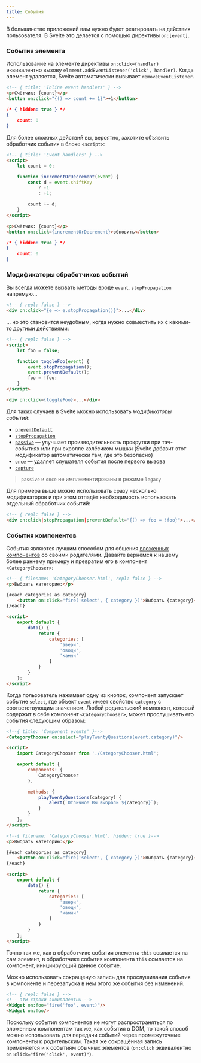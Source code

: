 ```yaml
---
title: События
---
```


В большинстве приложений вам нужно будет реагировать на действия пользователя. В Svelte это делается с помощью директивы `on:[event]`.

### События элемента

Использование на элементе директивы `on:click={handler}` эквивалентно вызову `element.addEventListener('click', handler)`. Когда элемент удаляется, Svelte автоматически вызывает `removeEventListener`.

```html
<!-- { title: 'Inline event handlers' } -->
<p>Счётчик: {count}</p>
<button on:click="{() => count += 1}">+1</button>
```

```json
/* { hidden: true } */
{
	count: 0
}
```

Для более сложных действий вы, вероятно, захотите объявить обработчик события в блоке `<script>`:

```html
<!-- { title: 'Event handlers' } -->
<script>
	let count = 0;

	function incrementOrDecrement(event) {
		const d = event.shiftKey
			? -1
			: +1;

		count += d;
	}
</script>

<p>Счётчик: {count}</p>
<button on:click={incrementOrDecrement}>обновить</button>
```

```json
/* { hidden: true } */
{
	count: 0
}
```


### Модификаторы обработчиков событий

Вы всегда можете вызвать методы вроде `event.stopPropagation` напрямую...

```html
<!-- { repl: false } -->
<div on:click="{e => e.stopPropagation()}">...</div>
```

... но это становится неудобным, когда нужно совместить их с какими-то другими действиями:

```html
<!-- { repl: false } -->
<script>
	let foo = false;

	function toggleFoo(event) {
		event.stopPropagation();
		event.preventDefault();
		foo = !foo;
	}
</script>

<div on:click={toggleFoo}>...</div>
```
Для таких случаев в Svelte можно использовать *модификаторы событий*:

- [`preventDefault`](https://developer.mozilla.org/en-US/docs/Web/API/Event/preventDefault)
- [`stopPropagation`](https://developer.mozilla.org/en-US/docs/Web/API/Event/stopPropagation)
- [`passive`](https://developer.mozilla.org/en-US/docs/Web/API/EventTarget/addEventListener#Parameters) — улучшает производительность прокрутки при тач-событиях или при скролле колёсиком мышки (Svelte добавит этот модификатор автоматически там, где это безопасно)
- [`once`](https://developer.mozilla.org/en-US/docs/Web/API/EventTarget/addEventListener#Parameters) — удаляет слушателя события после первого вызова
- [`capture`](https://developer.mozilla.org/en-US/docs/Web/API/EventTarget/addEventListener#Parameter)

> `passive` и `once` не имплементированы в режиме `legacy`

Для примера выше можно использовать сразу несколько модификаторов и при этом отпадёт необходимость использовать отдельный обработчик событий:

```html
<!-- { repl: false } -->
<div on:click|stopPropagation|preventDefault="{() => foo = !foo}">...</div>
```


### События компонентов

События являются лучшим способом для общения [вложенных компонентов](guide#nested-components) со своими родителями. Давайте вернёмся к нашему более раннему примеру и превратим его в компонент `<CategoryChooser>`:

```html
<!-- { filename: 'CategoryChooser.html', repl: false } -->
<p>Выбрать категорию:</p>

{#each categories as category}
	<button on:click="fire('select', { category })">Выбрать {category}</button>
{/each}

<script>
	export default {
		data() {
			return {
				categories: [
					'звери',
					'овощи',
					'камни'
				]
			}
		}
	};
</script>
```

Когда пользователь нажимает одну из кнопок, компонент запускает событие `select`, где объект `event` имеет свойство `category` с соответствующим значением. Любой родительский компонент, который содержит в себе компонент `<CategoryChooser>`, может прослушивать его события следующим образом:

```html
<!--{ title: 'Component events' }-->
<CategoryChooser on:select="playTwentyQuestions(event.category)"/>

<script>
	import CategoryChooser from './CategoryChooser.html';

	export default {
		components: {
			CategoryChooser
		},

		methods: {
			playTwentyQuestions(category) {
				alert(`Отлично! Вы выбрали ${category}`);
			}
		}
	};
</script>
```

```html
<!--{ filename: 'CategoryChooser.html', hidden: true }-->
<p>Выбрать категорию:</p>

{#each categories as category}
	<button on:click="fire('select', { category })">Выбрать {category}</button>
{/each}

<script>
	export default {
		data() {
			return {
				categories: [
					'звери',
					'овощи',
					'камни'
				]
			}
		}
	};
</script>
```
Точно так же, как в обработчике события элемента `this` ссылается на сам элемент, в обработчике события компонента `this` ссылается на компонент, инициирующий данное событие.

Можно использовать сокращеную запись для прослушивания события в компоненте и перезапуска в нем этого же события без изменений.

```html
<!-- { repl: false } -->
<!-- эти строки эквивалентны -->
<Widget on:foo="fire('foo', event)"/>
<Widget on:foo/>
```

Поскольку события компонентов не могут распространяться по вложенным компонентам так же, как события в DOM, то такой способ можно использовать для передачи событий через промежуточные компоненты к родительским. Такая же сокращённая запись применяется и к событиям обычных элементов (`on:click` эквивалентно `on:click="fire('click', event)"`).
